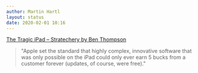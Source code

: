 ```yaml
---
author: Martin Hartl
layout: status
date: 2020-02-01 10:16
---
```

[The Tragic iPad – Stratechery by Ben Thompson](https://stratechery.com/2020/the-ipad-at-10-the-ipad-disappointment-ipads-missing-ecosystem/)

>"Apple set the standard that highly complex, innovative software that was only possible on the iPad could only ever earn 5 bucks from a customer forever (updates, of course, were free)."